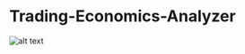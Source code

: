 # Trading-Economics-Analyzer
![alt text](https://raw.githubusercontent.com/beam-ntth/Trading-Economics-Analyzer/tree/master/static/images/logo.png)

